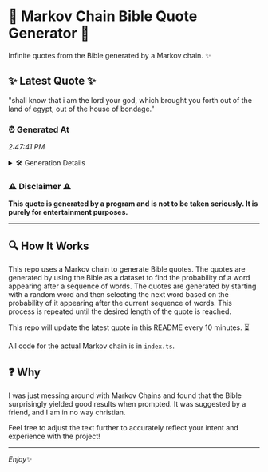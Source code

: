 # 📖 Markov Chain Bible Quote Generator 📖

Infinite quotes from the Bible generated by a Markov chain. ✨

## ✨ Latest Quote ✨
"shall know that i am the lord your god, which brought you forth out of the land of egypt, out of the house of bondage."

### ⏰ Generated At
*2:47:41 PM*

<details>
    <summary>🛠️ Generation Details</summary>
    <p>
        <strong>🌱 Seed:</strong> shall<br>
        <strong>🔄 Iterations:</strong> 24<br>
        <strong>📜 Context History:</strong><br>[ shall ]: know<br>[ shall, know ]: that<br>[ shall, know, that ]: i<br>[ shall, know, that, i ]: am<br>[ shall, know, that, i, am ]: the<br>[ shall, know, that, i, am, the ]: lord<br>[ know, that, i, am, the, lord ]: your<br>[ that, i, am, the, lord, your ]: god,<br>[ i, am, the, lord, your, god, ]: which<br>[ am, the, lord, your, god,, which ]: brought<br>[ the, lord, your, god,, which, brought ]: you<br>[ lord, your, god,, which, brought, you ]: forth<br>[ your, god,, which, brought, you, forth ]: out<br>[ god,, which, brought, you, forth, out ]: of<br>[ which, brought, you, forth, out, of ]: the<br>[ brought, you, forth, out, of, the ]: land<br>[ you, forth, out, of, the, land ]: of<br>[ forth, out, of, the, land, of ]: egypt,<br>[ out, of, the, land, of, egypt, ]: out<br>[ of, the, land, of, egypt,, out ]: of<br>[ the, land, of, egypt,, out, of ]: the<br>[ land, of, egypt,, out, of, the ]: house<br>[ of, egypt,, out, of, the, house ]: of<br>[ egypt,, out, of, the, house, of ]: bondage.<br>
    </p>
</details>

### ⚠️ Disclaimer ⚠️
**This quote is generated by a program and is not to be taken seriously. It is purely for entertainment purposes.**

---

## 🔍 How It Works

This repo uses a Markov chain to generate Bible quotes. The quotes are generated by using the Bible as a dataset to find the probability of a word appearing after a sequence of words. The quotes are generated by starting with a random word and then selecting the next word based on the probability of it appearing after the current sequence of words. This process is repeated until the desired length of the quote is reached.

This repo will update the latest quote in this README every 10 minutes. ⏳

All code for the actual Markov chain is in `index.ts`.

## ❓ Why

I was just messing around with Markov Chains and found that the Bible surprisingly yielded good results when prompted. 
It was suggested by a friend, and I am in no way christian.

Feel free to adjust the text further to accurately reflect your intent and experience with the project!

---

*Enjoy*✨
